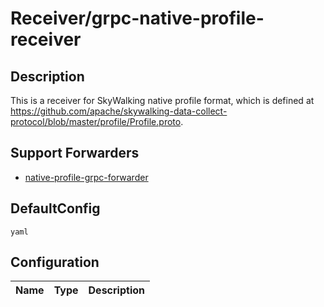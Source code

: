 # Receiver/grpc-native-profile-receiver
## Description
This is a receiver for SkyWalking native profile format, which is defined at https://github.com/apache/skywalking-data-collect-protocol/blob/master/profile/Profile.proto.
## Support Forwarders
 - [native-profile-grpc-forwarder](forwarder_native-profile-grpc-forwarder.md)
## DefaultConfig
```yaml```
## Configuration
|Name|Type|Description|
|----|----|-----------|

